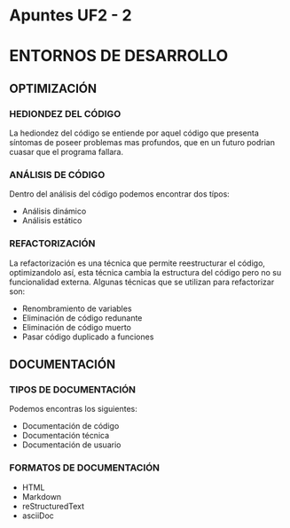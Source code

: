 # Apuntes UF2 - 2

# ENTORNOS DE DESARROLLO

## OPTIMIZACIÓN

### HEDIONDEZ DEL CÓDIGO
La hediondez del código se entiende por aquel código que presenta síntomas de poseer problemas mas profundos, que en un futuro podrian cuasar que el programa fallara.

### ANÁLISIS DE CÓDIGO
Dentro del análisis del código podemos encontrar dos típos:
- Análisis dinámico
- Análisis estático

### REFACTORIZACIÓN
La refactorización es una técnica que permite reestructurar el código, optimizandolo así, esta técnica cambia la estructura del código pero no su funcionalidad externa. Algunas técnicas que se utilizan para refactorizar son: 
- Renombramiento de variables
- Eliminación de código redunante
- Eliminación de código muerto
- Pasar código duplicado a funciones

## DOCUMENTACIÓN
### TIPOS DE DOCUMENTACIÓN
Podemos encontras los siguientes:
- Documentación de código
- Documentación técnica
- Documentación de usuario
 
### FORMATOS DE DOCUMENTACIÓN
- HTML
- Markdown
- reStructuredText
- asciiDoc
